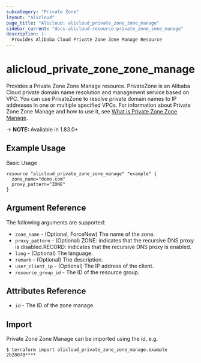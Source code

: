 ```yaml
---
subcategory: "Private Zone"
layout: "alicloud"
page_title: "Alicloud: alicloud_private_zone_zone_manage"
sidebar_current: "docs-alicloud-resource-private_zone_zone_manage"
description: |-
  Provides Alibaba Cloud Private Zone Zone Manage Resource
---
```


# alicloud\_private\_zone\_zone\_manage

Provides a Private Zone Zone Manage resource. PrivateZone is an Alibaba Cloud private domain name resolution and management service based on VPC. You can use PrivateZone to resolve private domain names to IP addresses in one or multiple specified VPCs.
For information about Private Zone Zone Manage and how to use it, see [What is Private Zone Zone Manage](https://www.alibabacloud.com/help/en/doc-detail/64611.htm).

-> **NOTE:** Available in 1.83.0+

## Example Usage

Basic Usage

```
resource "alicloud_private_zone_zone_manage" "example" {
  zone_name="demo.com"
  proxy_pattern="ZONE"
}
```

## Argument Reference

The following arguments are supported:

* `zone_name` - (Optional, ForceNew) The name of the zone.
* `proxy_pattern` - (Optional) ZONE: indicates that the recursive DNS proxy is disabled.RECORD: indicates that the recursive DNS proxy is enabled.
* `lang` - (Optional) The language.
* `remark` - (Optional) The description.
* `user_client_ip` - (Optional) The IP address of the client.
* `resource_group_id` - The ID of the resource group.

## Attributes Reference

* `id` - The ID of the zone manage.

## Import

Private Zone Zone Manage can be imported using the id, e.g.

```
$ terraform import alicloud_private_zone_zone_manage.example 2b28070**** 
```
